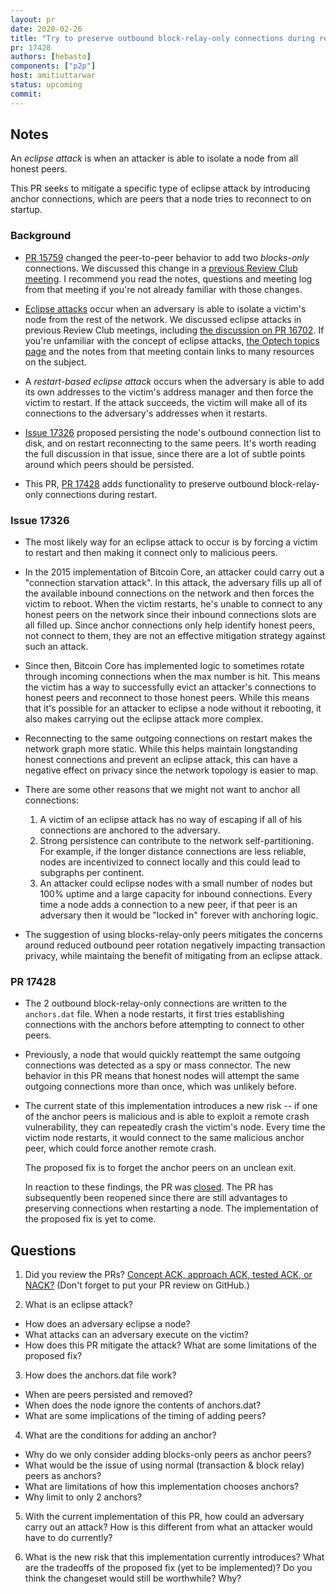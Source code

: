```yaml
---
layout: pr
date: 2020-02-26
title: "Try to preserve outbound block-relay-only connections during restart"
pr: 17428
authors: [hebasto]
components: ["p2p"]
host: amitiuttarwar
status: upcoming
commit:
---
```


## Notes

An _eclipse attack_ is when an attacker is able to isolate a node from all honest
peers.

This PR seeks to mitigate a specific type of eclipse attack by introducing
anchor connections, which are peers that a node tries to reconnect to on
startup.

### Background

- [PR 15759](https://github.com/bitcoin/bitcoin/pull/15759) changed the
  peer-to-peer behavior to add two _blocks-only_ connections. We discussed
  this change in a [previous Review Club
  meeting](https://bitcoincore.reviews/15759.html). I recommend you read
  the notes, questions and meeting log from that meeting if you're not
  already familiar with those changes.

- [Eclipse attacks](https://bitcoinops.org/en/topics/eclipse-attacks/) occur
  when an adversary is able to isolate a victim's node from the rest of the
  network. We discussed eclipse attacks in previous Review Club meetings,
  including [the discussion on PR
  16702](https://bitcoincore.reviews/16702.html). If you're unfamiliar with the
  concept of eclipse attacks, [the Optech topics page](https://bitcoinops.org/en/topics/eclipse-attacks/) and the notes from that
  meeting contain links to many resources on the subject.

- A _restart-based eclipse attack_ occurs when the adversary is able to add its
  own addresses to the victim's address manager and then force the victim to
  restart. If the attack succeeds, the victim will make all of its connections
  to the adversary's addresses when it restarts.

- [Issue 17326](https://github.com/bitcoin/bitcoin/issues/17326) proposed
  persisting the node's outbound connection list to disk, and on restart
  reconnecting to the same peers. It's worth reading the full discussion in
  that issue, since there are a lot of subtle points around which peers
  should be persisted.

- This PR, [PR 17428](https://github.com/bitcoin/bitcoin/pull/17428) adds
  functionality to preserve outbound block-relay-only connections during
  restart.

### Issue 17326

- The most likely way for an eclipse attack to occur is by forcing a victim
  to restart and then making it connect only to malicious peers.

- In the 2015 implementation of Bitcoin Core, an attacker could carry out a
  "connection starvation attack". In this attack, the adversary fills up
  all of the available inbound connections on the network and then forces
  the victim to reboot. When the victim restarts, he's unable to connect to
  any honest peers on the network since their inbound connections slots are
  all filled up. Since anchor connections only help identify honest peers, not
  connect to them, they are not an effective mitigation strategy against such an
  attack.

- Since then, Bitcoin Core has implemented logic to sometimes rotate through
  incoming connections when the max number is hit. This means the victim has a
  way to successfully evict an attacker's connections to honest peers and
  reconnect to those honest peers.  While this means that it's possible for an
  attacker to eclipse a node without it rebooting, it also makes carrying out the
  eclipse attack more complex.

- Reconnecting to the same outgoing connections on restart makes the network graph more static. While
  this helps maintain longstanding honest connections and prevent an eclipse
  attack, this can have a negative effect on privacy since the network topology
  is easier to map.

- There are some other reasons that we might not want to anchor all connections:

    1. A victim of an eclipse attack has no way of escaping if all of his connections
       are anchored to the adversary.
    2. Strong persistence can contribute to the network self-partitioning. For
       example, if the longer distance connections are less reliable, nodes are
       incentivized to connect locally and this could lead to subgraphs per continent.
    3. An attacker could eclipse nodes with a small number of nodes but 100% uptime
       and a large capacity for inbound connections. Every time a node adds a
       connection to a new peer, if that peer is an adversary then it would be "locked in"
       forever with anchoring logic.

- The suggestion of using blocks-relay-only peers mitigates the concerns around
  reduced outbound peer rotation negatively impacting transaction privacy,
  while maintaing the benefit of mitigating from an eclipse attack.

### PR 17428

- The 2 outbound block-relay-only connections are written to the `anchors.dat`
  file. When a node restarts, it first tries establishing connections with the
  anchors before attempting to connect to other peers.

- Previously, a node that would quickly reattempt the same outgoing connections
  was detected as a spy or mass connector. The new behavior in this PR means that honest
  nodes will attempt the same outgoing connections more than once, which was
  unlikely before.

- The current state of this implementation introduces a new risk -- if one of the
  anchor peers is malicious and is able to exploit a remote crash vulnerability, they
  can repeatedly crash the victim's node. Every time the victim node restarts,
  it would connect to the same malicious anchor peer, which could force another
  remote crash.

  The proposed fix is to forget the anchor peers on an unclean exit.

  In reaction to these findings, the PR was [closed](https://github.com/bitcoin/bitcoin/pull/17428#issuecomment-583737058).
  The PR has subsequently been reopened since there are still advantages to
  preserving connections when restarting a node. The implementation of the
  proposed fix is yet to come.

## Questions

1. Did you review the PRs? [Concept ACK, approach ACK, tested ACK, or
NACK?](https://github.com/bitcoin/bitcoin/blob/master/CONTRIBUTING.md#peer-review)
(Don't forget to put your PR review on GitHub.)

2. What is an eclipse attack?
  - How does an adversary eclipse a node?
  - What attacks can an adversary execute on the victim?
  - How does this PR mitigate the attack? What are some limitations of the proposed fix?

3. How does the anchors.dat file work?
  - When are peers persisted and removed?
  - When does the node ignore the contents of anchors.dat?
  - What are some implications of the timing of adding peers?

4. What are the conditions for adding an anchor?
  - Why do we only consider adding blocks-only peers as anchor peers?
  - What would be the issue of using normal (transaction & block relay) peers
    as anchors?
  - What are limitations of how this implementation chooses anchors?
  - Why limit to only 2 anchors?

5. With the current implementation of this PR, how could an adversary carry out
   an attack? How is this different from what an attacker would have to do
   currently?

6. What is the new risk that this implementation currently introduces? What are
   the tradeoffs of the proposed fix (yet to be implemented)? Do you think the
   changeset would still be worthwhile? Why?

<!-- TODO: uncomment and add meeting log
## Meeting Log
```
```
--->
